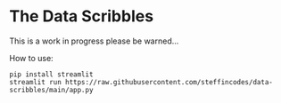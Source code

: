 # The Data Scribbles

This is a work in progress please be warned...

How to use:

```
pip install streamlit
streamlit run https://raw.githubusercontent.com/steffincodes/data-scribbles/main/app.py
```
